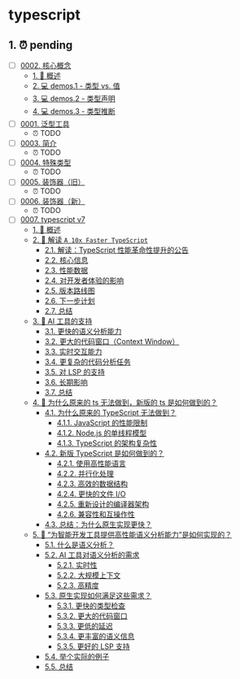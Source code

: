 # typescript


## 1. ⏰ pending

- [ ] [0002. 核心概念](https://tdahuyou.github.io/TNotes.typescript/notes/0002.%20%E6%A0%B8%E5%BF%83%E6%A6%82%E5%BF%B5/README)
  - [1. 📝 概述](https://tdahuyou.github.io/TNotes.typescript/notes/0002.%20%E6%A0%B8%E5%BF%83%E6%A6%82%E5%BF%B5/README#1--概述)
  - [2. 💻 demos.1 - 类型 vs. 值](https://tdahuyou.github.io/TNotes.typescript/notes/0002.%20%E6%A0%B8%E5%BF%83%E6%A6%82%E5%BF%B5/README#2--demos1---类型-vs-值)
  - [3. 💻 demos.2 - 类型声明](https://tdahuyou.github.io/TNotes.typescript/notes/0002.%20%E6%A0%B8%E5%BF%83%E6%A6%82%E5%BF%B5/README#3--demos2---类型声明)
  - [4. 💻 demos.3 - 类型推断](https://tdahuyou.github.io/TNotes.typescript/notes/0002.%20%E6%A0%B8%E5%BF%83%E6%A6%82%E5%BF%B5/README#4--demos3---类型推断)
- [ ] [0001. 泛型工具](https://tdahuyou.github.io/TNotes.typescript/notes/0001.%20%E6%B3%9B%E5%9E%8B%E5%B7%A5%E5%85%B7/README)
  - ⏰ TODO
- [ ] [0003. 简介](https://tdahuyou.github.io/TNotes.typescript/notes/0003.%20%E7%AE%80%E4%BB%8B/README)
  - ⏰ TODO
- [ ] [0004. 特殊类型](https://tdahuyou.github.io/TNotes.typescript/notes/0004.%20%E7%89%B9%E6%AE%8A%E7%B1%BB%E5%9E%8B/README)
  - ⏰ TODO
- [ ] [0005. 装饰器（旧）](https://tdahuyou.github.io/TNotes.typescript/notes/0005.%20%E8%A3%85%E9%A5%B0%E5%99%A8%EF%BC%88%E6%97%A7%EF%BC%89/README)
  - ⏰ TODO
- [ ] [0006. 装饰器（新）](https://tdahuyou.github.io/TNotes.typescript/notes/0006.%20%E8%A3%85%E9%A5%B0%E5%99%A8%EF%BC%88%E6%96%B0%EF%BC%89/README)
  - ⏰ TODO
- [ ] [0007. typescript v7](https://tdahuyou.github.io/TNotes.typescript/notes/0007.%20typescript%20v7/README)
  - [1. 📝 概述](https://tdahuyou.github.io/TNotes.typescript/notes/0007.%20typescript%20v7/README#1--概述)
  - [2. 🤖 解读 `A 10x Faster TypeScript`](https://tdahuyou.github.io/TNotes.typescript/notes/0007.%20typescript%20v7/README#2--解读-a-10x-faster-typescript)
    - [2.1. 解读：TypeScript 性能革命性提升的公告](https://tdahuyou.github.io/TNotes.typescript/notes/0007.%20typescript%20v7/README#21-解读typescript-性能革命性提升的公告)
    - [2.2. 核心信息](https://tdahuyou.github.io/TNotes.typescript/notes/0007.%20typescript%20v7/README#22-核心信息)
    - [2.3. 性能数据](https://tdahuyou.github.io/TNotes.typescript/notes/0007.%20typescript%20v7/README#23-性能数据)
    - [2.4. 对开发者体验的影响](https://tdahuyou.github.io/TNotes.typescript/notes/0007.%20typescript%20v7/README#24-对开发者体验的影响)
    - [2.5. 版本路线图](https://tdahuyou.github.io/TNotes.typescript/notes/0007.%20typescript%20v7/README#25-版本路线图)
    - [2.6. 下一步计划](https://tdahuyou.github.io/TNotes.typescript/notes/0007.%20typescript%20v7/README#26-下一步计划)
    - [2.7. 总结](https://tdahuyou.github.io/TNotes.typescript/notes/0007.%20typescript%20v7/README#27-总结)
  - [3. 🤖 AI 工具的支持](https://tdahuyou.github.io/TNotes.typescript/notes/0007.%20typescript%20v7/README#3--ai-工具的支持)
    - [3.1. 更快的语义分析能力](https://tdahuyou.github.io/TNotes.typescript/notes/0007.%20typescript%20v7/README#31-更快的语义分析能力)
    - [3.2. 更大的代码窗口（Context Window）](https://tdahuyou.github.io/TNotes.typescript/notes/0007.%20typescript%20v7/README#32-更大的代码窗口context-window)
    - [3.3. 实时交互能力](https://tdahuyou.github.io/TNotes.typescript/notes/0007.%20typescript%20v7/README#33-实时交互能力)
    - [3.4. 更复杂的代码分析任务](https://tdahuyou.github.io/TNotes.typescript/notes/0007.%20typescript%20v7/README#34-更复杂的代码分析任务)
    - [3.5. 对 LSP 的支持](https://tdahuyou.github.io/TNotes.typescript/notes/0007.%20typescript%20v7/README#35-对-lsp-的支持)
    - [3.6. 长期影响](https://tdahuyou.github.io/TNotes.typescript/notes/0007.%20typescript%20v7/README#36-长期影响)
    - [3.7. 总结](https://tdahuyou.github.io/TNotes.typescript/notes/0007.%20typescript%20v7/README#37-总结)
  - [4. 🤖 为什么原来的 ts 无法做到，新版的 ts 是如何做到的？](https://tdahuyou.github.io/TNotes.typescript/notes/0007.%20typescript%20v7/README#4--为什么原来的-ts-无法做到新版的-ts-是如何做到的)
    - [4.1. 为什么原来的 TypeScript 无法做到？](https://tdahuyou.github.io/TNotes.typescript/notes/0007.%20typescript%20v7/README#41-为什么原来的-typescript-无法做到)
      - [4.1.1. JavaScript 的性能限制](https://tdahuyou.github.io/TNotes.typescript/notes/0007.%20typescript%20v7/README#411-javascript-的性能限制)
      - [4.1.2. Node.js 的单线程模型](https://tdahuyou.github.io/TNotes.typescript/notes/0007.%20typescript%20v7/README#412-nodejs-的单线程模型)
      - [4.1.3. TypeScript 的架构复杂性](https://tdahuyou.github.io/TNotes.typescript/notes/0007.%20typescript%20v7/README#413-typescript-的架构复杂性)
    - [4.2. 新版 TypeScript 是如何做到的？](https://tdahuyou.github.io/TNotes.typescript/notes/0007.%20typescript%20v7/README#42-新版-typescript-是如何做到的)
      - [4.2.1. 使用高性能语言](https://tdahuyou.github.io/TNotes.typescript/notes/0007.%20typescript%20v7/README#421-使用高性能语言)
      - [4.2.2. 并行化处理](https://tdahuyou.github.io/TNotes.typescript/notes/0007.%20typescript%20v7/README#422-并行化处理)
      - [4.2.3. 高效的数据结构](https://tdahuyou.github.io/TNotes.typescript/notes/0007.%20typescript%20v7/README#423-高效的数据结构)
      - [4.2.4. 更快的文件 I/O](https://tdahuyou.github.io/TNotes.typescript/notes/0007.%20typescript%20v7/README#424-更快的文件-io)
      - [4.2.5. 重新设计的编译器架构](https://tdahuyou.github.io/TNotes.typescript/notes/0007.%20typescript%20v7/README#425-重新设计的编译器架构)
      - [4.2.6. 兼容性和互操作性](https://tdahuyou.github.io/TNotes.typescript/notes/0007.%20typescript%20v7/README#426-兼容性和互操作性)
    - [4.3. 总结：为什么原生实现更快？](https://tdahuyou.github.io/TNotes.typescript/notes/0007.%20typescript%20v7/README#43-总结为什么原生实现更快)
  - [5. 🤖 “为智能开发工具提供高性能语义分析能力”是如何实现的？](https://tdahuyou.github.io/TNotes.typescript/notes/0007.%20typescript%20v7/README#5--为智能开发工具提供高性能语义分析能力是如何实现的)
    - [5.1. 什么是语义分析？](https://tdahuyou.github.io/TNotes.typescript/notes/0007.%20typescript%20v7/README#51-什么是语义分析)
    - [5.2. AI 工具对语义分析的需求](https://tdahuyou.github.io/TNotes.typescript/notes/0007.%20typescript%20v7/README#52-ai-工具对语义分析的需求)
      - [5.2.1. 实时性](https://tdahuyou.github.io/TNotes.typescript/notes/0007.%20typescript%20v7/README#521-实时性)
      - [5.2.2. 大规模上下文](https://tdahuyou.github.io/TNotes.typescript/notes/0007.%20typescript%20v7/README#522-大规模上下文)
      - [5.2.3. 高精度](https://tdahuyou.github.io/TNotes.typescript/notes/0007.%20typescript%20v7/README#523-高精度)
    - [5.3. 原生实现如何满足这些需求？](https://tdahuyou.github.io/TNotes.typescript/notes/0007.%20typescript%20v7/README#53-原生实现如何满足这些需求)
      - [5.3.1. 更快的类型检查](https://tdahuyou.github.io/TNotes.typescript/notes/0007.%20typescript%20v7/README#531-更快的类型检查)
      - [5.3.2. 更大的代码窗口](https://tdahuyou.github.io/TNotes.typescript/notes/0007.%20typescript%20v7/README#532-更大的代码窗口)
      - [5.3.3. 更低的延迟](https://tdahuyou.github.io/TNotes.typescript/notes/0007.%20typescript%20v7/README#533-更低的延迟)
      - [5.3.4. 更丰富的语义信息](https://tdahuyou.github.io/TNotes.typescript/notes/0007.%20typescript%20v7/README#534-更丰富的语义信息)
      - [5.3.5. 更好的 LSP 支持](https://tdahuyou.github.io/TNotes.typescript/notes/0007.%20typescript%20v7/README#535-更好的-lsp-支持)
    - [5.4. 举个实际的例子](https://tdahuyou.github.io/TNotes.typescript/notes/0007.%20typescript%20v7/README#54-举个实际的例子)
    - [5.5. 总结](https://tdahuyou.github.io/TNotes.typescript/notes/0007.%20typescript%20v7/README#55-总结)
